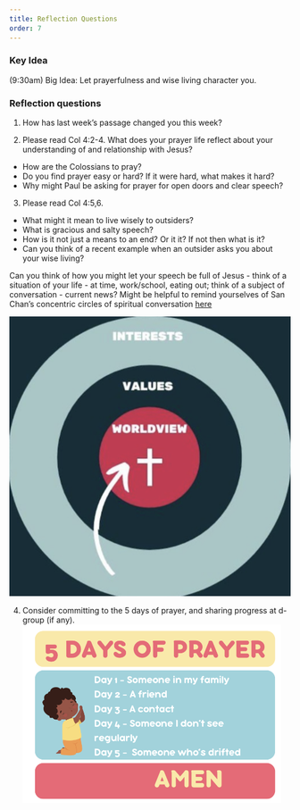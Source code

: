 ```yaml
---
title: Reflection Questions
order: 7
---
```


### Key Idea
 (9:30am) 
Big Idea: Let prayerfulness and wise living character you. 

### Reflection questions
1. How has last week’s passage changed you this week? 

2. Please read Col 4:2-4. 
What does your prayer life reflect about your understanding of and relationship with Jesus?
- How are the Colossians to pray? 
- Do you find prayer easy or hard? If it were hard, what makes it hard?
- Why might Paul be asking for prayer for open doors and clear speech?  

3. Please read Col 4:5,6.
- What might it mean to live wisely to outsiders? 
- What is gracious and salty speech? 
- How is it not just a means to an end? Or it it? If not then what is it? 
- Can you think of a recent example when an outsider asks you about your wise living? 

Can you think of how you might let your speech be full of Jesus - think of a situation of your life - at time, work/school, eating out; think of a subject of conversation - current news?
Might be helpful to remind yourselves of San Chan’s concentric circles of spiritual conversation [here](https://au.thegospelcoalition.org/article/spiritual-conversations/)

![upload](https://github.com/stgeorgeshurstville/bulletin/blob/main/images/WhatsApp%20Image%202024-09-21%20at%2017.27.29.jpeg)

4. Consider committing to the 5 days of prayer, and sharing progress at d-group (if any). 
![upload](https://github.com/stgeorgeshurstville/bulletin/blob/main/images/WhatsApp%20Image%202024-09-21%20at%2017.21.10.jpeg)



